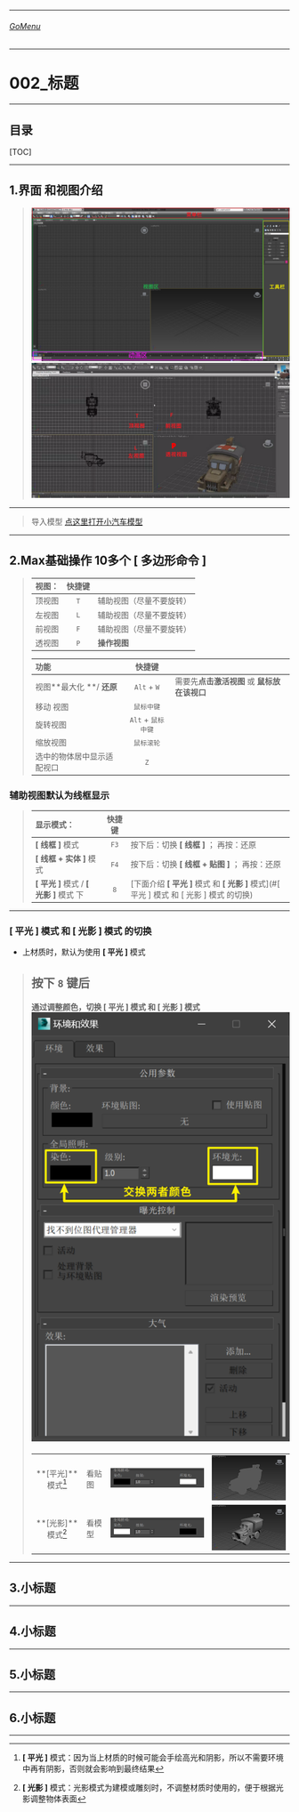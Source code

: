 

___________________________________________________________________________________________
###### [GoMenu](../3DMaxBasicsMenu.md)
___________________________________________________________________________________________
# 002_标题


___________________________________________________________________________________________


## 目录

[TOC]


------

## 1.界面 和视图介绍

> ![ebd95f63308e213155b2e3bcdfc0153](./Image/3DMaxBaseV002/ebd95f63308e213155b2e3bcdfc0153.png)![image-20250121221351651](./Image/3DMaxBaseV002/image-20250121221351651.png)

------

> 导入模型  [点这里打开小汽车模型](部分课件\3DMaxBaseV001\qiche.max) 

------

## 2.Max基础操作  10多个 [ 多边形命令 ]

> 
>
> | 视图：     | 快捷键 |                          |
> | ---------- | :----: | ------------------------ |
> | 顶视图 | `T` | 辅助视图（尽量不要旋转） |
> | 左视图 | `L` | 辅助视图（尽量不要旋转） |
> | 前视图 | `F` | 辅助视图（尽量不要旋转） |
> | 透视图 | `P` | **操作视图**             |
>
> | 功能                       |       快捷键       |                                              |
> | :------------------------- | :----------------: | -------------------------------------------- |
> | 视图**最大化 **/ **还原**  |    `Alt` + `W`     | 需要先**点击激活视图** 或 **鼠标放在该视口** |
> | 移动 视图                  |     `鼠标中键`     |                                              |
> | 旋转视图                   | `Alt` + `鼠标中键` |                                              |
> | 缩放视图                   |     `鼠标滚轮`     |                                              |
> | 选中的物体居中显示适配视口 |        `Z`         |                                              |
>

### 辅助视图默认为线框显示

> | 显示模式：                               | 快捷键 |                                                              |
> | :--------------------------------------- | :----: | ------------------------------------------------------------ |
> | **[ 线框 ]** 模式                        |  `F3`  | 按下后：切换 **[ 线框 ]** ； 再按：还原                      |
> | **[ 线框 + 实体 ]** 模式                 |  `F4`  | 按下后：切换 **[ 线框 + 贴图 ]** ； 再按：还原               |
> | **[ 平光 ]** 模式 / **[ 光影 ]** 模式 下 |  `8`   | [下面介绍 **[ 平光 ]** 模式 和 **[ 光影 ]** 模式](#[ 平光 ] 模式 和 [ 光影 ] 模式 的切换) |

------

###  [ 平光 ] 模式 和 [ 光影 ] 模式 的切换

- 上材质时，默认为使用 **[ 平光 ]** 模式

> ## 按下 `8` 键后
>
> #### 通过调整颜色，切换  [ 平光 ] 模式  和  [ 光影 ] 模式![image-20250121224901157](./Image/3DMaxBaseV002/image-20250121224901157.png)
>
> |                    |        |                                                              |                                                              |
> | :----------------: | ------ | :----------------------------------------------------------: | ------------------------------------------------------------ |
> | **[平光]**模式[^1] | 看贴图 | ![image-20250121225023190](./Image/3DMaxBaseV002/image-20250121225023191.png) | ![image-20250121225633473](./Image/3DMaxBaseV002/image-20250121225633474.png) |
> | **[光影]**模式[^2] | 看模型 | ![image-202501212250346183](./Image/3DMaxBaseV002/image-202501212250346183.png) | ![image-20250121225444531](./Image/3DMaxBaseV002/image-20250121225444532.png) |
>
> 

------

## 3.小标题

> 

------

## 4.小标题

> 

------

## 5.小标题

> 

------

## 6.小标题

> 

------



[^1]: **[ 平光 ]** 模式：因为当上材质的时候可能会手绘高光和阴影，所以不需要环境中再有阴影，否则就会影响到最终结果
[^2]: **[ 光影 ]** 模式：光影模式为建模或雕刻时，不调整材质时使用的，便于根据光影调整物体表面
